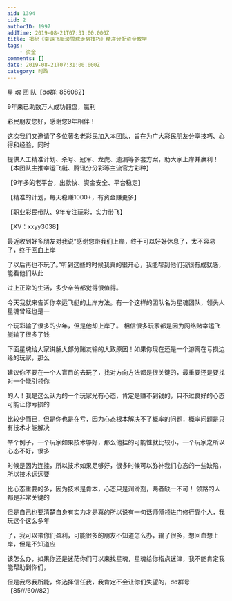 ```yaml
---
aid: 1394
cid: 2
authorID: 1997
addTime: 2019-08-21T07:31:00.000Z
title: 揭秘《幸运飞艇滚雪球走势技巧》精准分配资金教学
tags:
    - 资金
comments: []
date: 2019-08-21T07:31:00.000Z
category: 时政
---
```


星 魂 团 队【σσ群: 856082】

9年来已助数万人成功翻盘，赢利

彩民朋友您好，感谢您9年相伴！

这次我们又邀请了多位著名老彩民加入本团队，旨在为广大彩民朋友分享技巧、心得和经验，同时

提供人工精准计划、杀号、冠军、龙虎、遗漏等多套方案，助大家上岸并赢利！ 【本团队主推幸运飞艇、腾讯分分彩等主流官方彩种】

【9年多的老平台，出款快、资金安全、平台稳定】

【精准的计划，每天稳赚1000+，有资金赚更多】

【职业彩民带队、9年专注玩彩，实力带飞】

【XV：xxyy3038】

最近收到好多朋友对我说“感谢您带我们上岸，终于可以好好休息了，太不容易了，终于回血上岸

了以后再也不玩了。”听到这些的时候我真的很开心，我能帮到他们我很有成就感，能看他们从此

过上正常的生活，多少辛苦都觉得很值得。

今天我就来告诉你幸运飞艇的上岸方法。有一个这样的团队名为星魂团队，领头人星魂曾经也是一

个玩彩输了很多的少年，但是他却上岸了。 相信很多玩家都是因为网络赌幸运飞艇输了很多了钱

下面星魂给大家讲解大部分赌友输的大致原因！如果你现在还是一个游离在亏损边缘的玩家，那么

建议你不要在一个人盲目的去玩了，找对方向方法都是很关键的，最重要还是要找对一个能引领你

的人！我是这么认为的一个玩家光有心态，肯定是赚不到钱的，只不过良好的心态可能让你亏损的

比较少而已，但是你也是在亏，因为心态根本解决不了概率的问题，概率问题是只有技术才能解决

举个例子，一个玩家如果技术够好，那么他挂的可能性就比较小，一个玩家之所以心态不好，很多

时候是因为连挂，所以技术如果足够好，很多时候可以弥补我们心态的一些缺陷，所以技术远远要

比心态重要的多，因为技术是肯本，心态只是润滑剂，两者缺一不可！ 领路的人都是非常关键的

但是自己也要清楚自身有实力才是真的所以说有一句话师傅领进门修行靠个人，我玩这个这么多年

了，我可以带你们盈利，可能很多的朋友不知道怎么办，输了很多，想回血想上岸，但是不知道应

该怎么办，如果你还是迷茫你们可以来找星魂，星魂给你指点迷津，我不能肯定我能帮助到你们，

但是我尽我所能，你选择信任我，我肯定不会让你们失望的，σσ群号【85///60//82】
